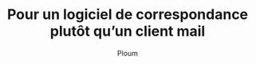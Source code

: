 ---
layout: post
title: "Pour un logiciel de correspondance plutôt qu’un client mail"
link: https://ploum.net/pour-un-logiciel-de-correspondance-plutot-quun-client-mail
author: "Ploum"
published_date: "23/11/2020"
description: "Plaidoyer en faveur d’un logiciel de relations épistolaires électroniques, échanges sacrifiés au culte de l’instantanéité. J’aime l’email. Je ne me lasse pas de m’émerveiller sur la beauté de ce système qui nous permet d’échanger par écrit, de manière décentralisée. D’entretenir des relations épistolaires dématérialisées à l’abri des regards (si l’on choisit bien son fournisseur). Je l’ai déjà dit et le redis."
language: "fr"
categories: "Liens"
tags: "app message"
og-tags: "app message"
permalink: /:categories/:year/:month/:day/:title/
---